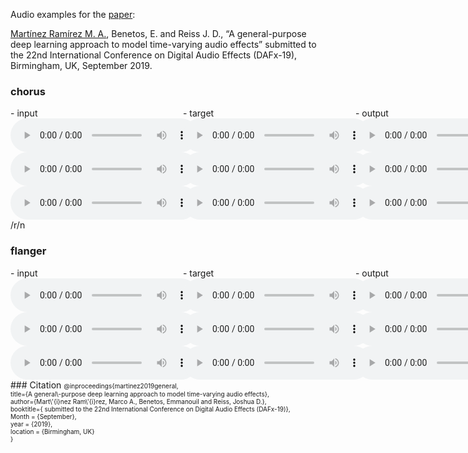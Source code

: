 Audio examples for the [paper](https://link.for.the.paper):

[Martínez Ramírez M. A.](http://m-marco.com), Benetos, E. and Reiss J. D., “A general-purpose deep learning approach to model time-varying audio effects” submitted to the 22nd International Conference on Digital Audio Effects (DAFx-19), Birmingham, UK, September 2019.

### chorus
<div id="contentBox" style="margin:0px auto; width:150%">
<div id="column1" style="float:left; margin:0; width:36.5%;">
- input <br />
<audio controls="controls">
    <source src="audio/Chorus/1-Chorus_input.ogg" type="audio/ogg" />
</audio>
<audio controls="controls">
    <source src="audio/Chorus/2-Chorus_input.ogg" type="audio/ogg" />
</audio>
<audio controls="controls">
    <source src="audio/Chorus/3-Chorus_input.ogg" type="audio/ogg" />
</audio>
</div>

<div id="column2" style="float:left; margin:0;width:36.5%;">
- target <br />
<audio controls="controls">
    <source src="audio/Chorus/1-Chorus_target.ogg" type="audio/ogg" />
</audio>
<audio controls="controls">
    <source src="audio/Chorus/2-Chorus_target.ogg" type="audio/ogg" />
</audio>
<audio controls="controls">
    <source src="audio/Chorus/3-Chorus_target.ogg" type="audio/ogg" />
</audio>
</div>

<div id="column3" style="float:left; margin:0;width:27%">
- output <br />
<audio controls="controls">
    <source src="audio/Chorus/1-Chorus_output.ogg" type="audio/ogg" />
</audio>
<audio controls="controls">
    <source src="audio/Chorus/2-Chorus_output.ogg" type="audio/ogg" />
</audio>
<audio controls="controls">
    <source src="audio/Chorus/3-Chorus_output.ogg" type="audio/ogg" />
</audio>
</div>
</div>

/r/n
### flanger
<div id="contentBox" style="margin:0px auto; width:150%">
<div id="column1" style="float:left; margin:0; width:36.5%;">
- input <br />
<audio controls="controls">
    <source src="audio/Flanger/1-Flanger_input.ogg" type="audio/ogg" />
</audio>
<audio controls="controls">
    <source src="audio/Flanger/2-Flanger_input.ogg" type="audio/ogg" />
</audio>
<audio controls="controls">
    <source src="audio/Flanger/3-Flanger_input.ogg" type="audio/ogg" />
</audio>
</div>

<div id="column2" style="float:left; margin:0;width:36.5%;">
- target <br />
<audio controls="controls">
    <source src="audio/Flanger/1-Flanger_target.ogg" type="audio/ogg" />
</audio>
<audio controls="controls">
    <source src="audio/Flanger/2-Flanger_target.ogg" type="audio/ogg" />
</audio>
<audio controls="controls">
    <source src="audio/Flanger/3-Flanger_target.ogg" type="audio/ogg" />
</audio>
</div>

<div id="column3" style="float:left; margin:0;width:27%">
- output <br />
<audio controls="controls">
    <source src="audio/Flanger/1-Flanger_output.ogg" type="audio/ogg" />
</audio>
<audio controls="controls">
    <source src="audio/Flanger/2-Flanger_output.ogg" type="audio/ogg" />
</audio>
<audio controls="controls">
    <source src="audio/Flanger/3-Flanger_output.ogg" type="audio/ogg" />
</audio>
</div>
</div>








<br />
### Citation
<font size="1">
@inproceedings{martinez2019general,<br />
title={A general\-purpose deep learning approach to model time-varying audio effects},<br />
author={Mart\'{i}nez Ram\'{i}rez, Marco A., Benetos, Emmanouil and Reiss, Joshua D.},<br />
booktitle={ submitted to the 22nd International Conference on Digital Audio Effects (DAFx-19)},<br />
Month = {September},<br />
year = {2019},<br />
location = {Birmingham, UK}<br />
}<br />
